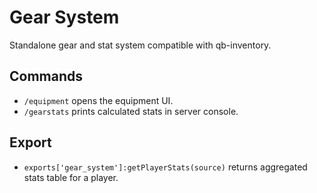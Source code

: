 # Gear System

Standalone gear and stat system compatible with qb-inventory.

## Commands
- `/equipment` opens the equipment UI.
- `/gearstats` prints calculated stats in server console.

## Export
- `exports['gear_system']:getPlayerStats(source)` returns aggregated stats table for a player.
